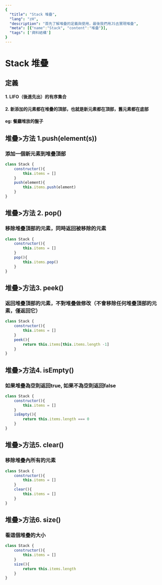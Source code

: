 ```yaml
---
{
  "title": "Stack 堆疊",
  "lang": "zH",
  "description": "首先了解堆疊的定義與使用，最後我們用JS去實現堆疊",
  "meta": [{"name":"Stack", "content":"堆疊"}],
  "tags": ['資料結構']
}
---
```

# Stack 堆疊

## 定義
#### 1. LIFO（後進先出）的有序集合
#### 2. 新添加的元素都在堆疊的頂部，也就是新元素都在頂部，舊元素都在底部
#### eg: 餐廳堆放的盤子

## 堆疊>方法 1.push(element(s))
### 添加一個新元素到堆疊頂部
```javascript
class Stack {
    constructor(){
        this.items = []
    }
    push(element){
        this.items.push(element)
    }
}
```

## 堆疊>方法 2. pop()
### 移除堆疊頂部的元素，同時返回被移除的元素
```javascript
class Stack {
    constructor(){
        this.items = []
    }
    pop(){
        this.items.pop()
    }
}
```

## 堆疊>方法3. peek()
### 返回堆疊頂部的元素，不對堆疊做修改（不會移除任何堆疊頂部的元素，僅返回它）
```javascript
class Stack {
    constructor(){
        this.items = []
    }
    peek(){
        return this.items[this.items.length -1]
    }
}
```

## 堆疊>方法4. isEmpty()
### 如果堆疊為空則返回true, 如果不為空則返回false
```javascript
class Stack {
    constructor(){
        this.items = []
    }
    isEmpty(){
        return this.items.length === 0
    }
}
``` 


## 堆疊>方法5. clear()
### 移除堆疊內所有的元素
```javascript
class Stack {
    constructor(){
        this.items = []
    }
    clear(){
        this.items = []
    }
}
``` 



## 堆疊>方法6. size()
### 看這個堆疊的大小
```javascript
class Stack {
    constructor(){
        this.items = []
    }
    size(){
        return this.items.length
    }
}
``` 
